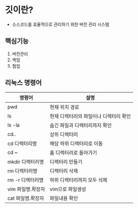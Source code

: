 # 깃이란?
- 소스코드를 효율적으로 관리하기 위한 버전 관리 시스템

## 핵심기능
1. 버전관리
2. 백업
3. 협업


## 리눅스 명령어
|명령어|설명|
|------|---|
|pwd|현재 위치 경로|
|ls|현재 디렉터리의 파일이나 디렉터리 확인|
|ls -la|숨긴 파일과 디렉터리까지 확인|
|cd..|상위 디렉터리|
|cd 디렉터리명| 해당 하위 디렉터리로 이동|
|cd ~| 홈 디렉터리로 돌아가기|
|mkdir 디렉터리명| 디렉터리 만들기|
|rm 디렉터리명| 디렉터리 삭제|
|rm -r 디렉터리명| 하위 디렉터리까지 모두 삭제|
|vim 파일명.확장자| vim으로 파일생성|
|cat 파일명.확장자| 파일내용 확인|
